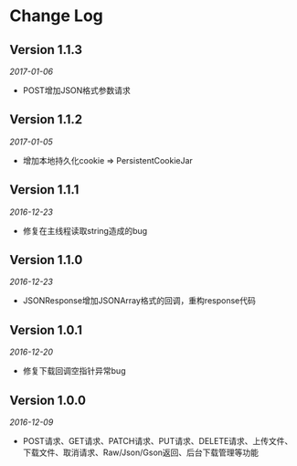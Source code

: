 Change Log
==========

## Version 1.1.3

_2017-01-06_

 * POST增加JSON格式参数请求

## Version 1.1.2

_2017-01-05_

 * 增加本地持久化cookie => PersistentCookieJar

## Version 1.1.1

_2016-12-23_

 * 修复在主线程读取string造成的bug


## Version 1.1.0

_2016-12-23_

 * JSONResponse增加JSONArray格式的回调，重构response代码


## Version 1.0.1

_2016-12-20_

 * 修复下载回调空指针异常bug


## Version 1.0.0

_2016-12-09_

 * POST请求、GET请求、PATCH请求、PUT请求、DELETE请求、上传文件、下载文件、取消请求、Raw/Json/Gson返回、后台下载管理等功能

